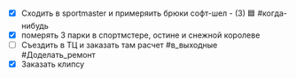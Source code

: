 - [x] Сходить в sportmaster и примеряить брюки софт-шел - (З) 🟦 #когда-нибудь
- [x] померять 3 парки в спортмстере, остине и снежной королеве
- [ ] Съездить в ТЦ и заказать там расчет #в_выходные #Доделать_ремонт 
- [x] Заказать клипсу
